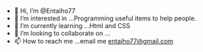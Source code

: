 - 👋 Hi, I’m @Entaiho77
- 👀 I’m interested in ...Programming useful items to help people.  
- 🌱 I’m currently learning ...Html and CSS
- 💞️ I’m looking to collaborate on ...
- 📫 How to reach me ...email me entaiho77@gmail.com

<!---
Entaiho77/Entaiho77 is a ✨ special ✨ repository because its `README.md` (this file) appears on your GitHub profile.
You can click the Preview link to take a look at your changes.
--->
